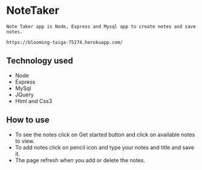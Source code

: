 # NoteTaker
    
    Note Taker app is Node, Express and Mysql app to create notes and save notes.

    https://blooming-taiga-75274.herokuapp.com/

## Technology used

* Node
* Express
* MySql
* JQuery
* Html and Css3

## How to use

* To see the notes click on Get started button and click on available notes to view.
* To add notes click on pencil icon and type your notes and title and save it.
* The page refresh when you add or delete the notes.

